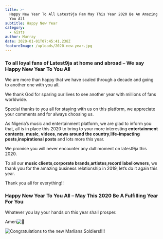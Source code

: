```yaml
---
title: >-
  Happy New Year To All Latest9ja Fam May This Year 2020 Be An Amazing Year For
  You All
subtitle: Happy New Year
category:
  - Gists
author: Murray
date: 2020-01-01T07:45:41.238Z
featureImage: /uploads/2020-new-year.jpg
---
```



### **To all loyal fans of Latest9ja at home and abroad – We say Happy New Year To You All**

We are more than happy that we have scaled through a decade and going to another one with you all.

We thank God for sparing our lives to see another year with millions of fans worldwide.

Special thanks to you all for staying with us on this platform, we appreciate your comments and for always choosing us.

As Nigeria’s music and entertainment platform, we are glad to inform you that, all is in place this 2020 to bring to your more interesting **entertainment contents**, **music**, **videos**, **news around the country**,**life-impacting posts**,**inspirational posts** and lots more this year.

We promise you will never encounter any dull moment on latest9ja this 2020.

To all our **music clients**,**corporate brands**,**artistes**,**record label owners**, we thank you for the amazing business relationship in 2019, let’s do it again this year.

Thank you all for everything!!

### **Happy New Year To You All – May This 2020 Be A Fulfilling Year For You**

Whatever you lay your hands on this year shall prosper.

Amen![🙏](https://s.w.org/images/core/emoji/12.0.0-1/svg/1f64f.svg)



![Congratulations to the new Marlians Soldiers!!!!  ]()
